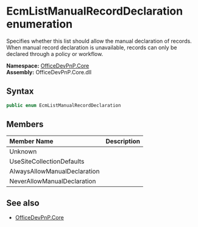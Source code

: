 # EcmListManualRecordDeclaration  enumeration
Specifies whether this list should allow the manual declaration of records. When manual record declaration is unavailable, records can only be declared through a policy or workflow.  

**Namespace:** [OfficeDevPnP.Core](OfficeDevPnP.Core.md)  
**Assembly:** OfficeDevPnP.Core.dll  
## Syntax
```C#
public enum EcmListManualRecordDeclaration
```
## Members
|**Member Name**|**Description**|
|:-----|:-----|
| Unknown | 
| UseSiteCollectionDefaults | 
| AlwaysAllowManualDeclaration | 
| NeverAllowManualDeclaration | 

## See also
- [OfficeDevPnP.Core](OfficeDevPnP.Core.md)
